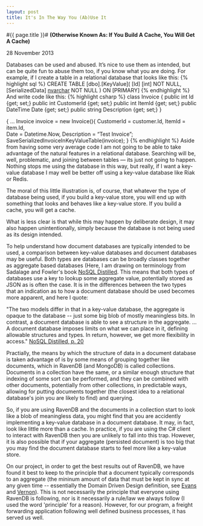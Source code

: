 ```yaml
---
layout: post
title: It's In The Way You (Ab)Use It
---
```


#{{ page.title }}#
  **(Otherwise Known As: If You Build A Cache, You Will Get A Cache)**

<p class="meta">28 November 2013</p>


Databases can be used and abused. It’s nice to use them as intended, but can be quite fun to abuse them too, if you know what you are doing.
For example, if I create a table in a relational database that looks like this:
{% highlight sql %}
CREATE TABLE [dbo].[KeyValue](
	[Id] [int] NOT NULL,
	[SerializedData] [nvarchar](255) NOT NULL
) ON [PRIMARY]
{% endhighlight %}
And write code like this:
{% highlight csharp %}
class Invoice
{
	public int Id {get; set;}
	public int CustomerId {get; set;}
	public int ItemId {get; set;}
	public DateTime Date {get; set;} 
	public string Description {get; set;}
}

{
	...
	Invoice invoice = new Invoice(){
		CustomerId = customer.Id,
		ItemId = item.Id,	
		Date = Datetime.Now,
		Description = “Test Invoice”;
		SaveSerializedInvoiceInKeyValueTable(invoice);
}
{% endhighlight %}
Aside from having some very average code I am not going to be able to take advantage of the natural features in a relational database. Searching will be, well, problematic, and joining between tables — its just not going to happen. Nothing stops me using the database in this way, but really, if I want a key-value database I may well be better off using a key-value database like Riak or Redis.

The moral of this little illustration is, of course, that whatever the type of database being used, if you build a key-value store, you will end up with something that looks and behaves like a key-value store. If you build a cache, you will get a cache.

What is less clear is that while this may happen by deliberate design, it may also happen unintentionally, simply because the database is not being used as its design intended.

To help understand how document databases are typically intended to be used, a comparison between key-value databases and document databases may be useful. Both types are databases can be broadly classes together as aggregate based databases (Here, I am drawing on terminology from Sadalage and Fowler's book [NoSQL Distilled][NoSQLDistilled]. This means that both types of databases use a key to lookup some aggregate value, potentially stored as JSON as is often the case. It is in the differences between the two types that an indication as to how a document database should be used becomes more apparent, and here I quote:

"The two models differ in that in a key-value database, the aggregate is opaque to the database -- just some big blob of mostly meaningless bits. In contrast, a document database is able to see a structure in the aggregate. ... A document database imposes limits on what we can place in it, defining allowable structures and types. In return, however, we get more flexibility in access."
[NoSQL Distilled, p. 20][NoSQLDistilled]

Practially, the means by which the structure of data in a document database is taken advantage of is by some means of grouping together like documents, which in RavenDB (and MongoDB) is called collections. Documents in a collection have the same, or a similar enough structure that indexing of some sort can be performed, and they can be combined with other documents, potentially from other collections, in predictable ways, allowing for putting documents together (the closest idea to a relational database's join you are likely to find) and querying.

So, if you are using RavenDB and the documents in a collection start to look like a blob of meaningless data, you might find that you are accidently implementing a key-value database in a document database. It may, in fact, look like little more than a cache. In practice, if you are using the C# client to interact with RavenDB then you are unlikely to fall into this trap. However, it is also possible that if your aggregate (persisted document) is too big that you may find the document database starts to feel more like a key-value store.

On our project, in order to get the best results out of RavenDB, we have found it best to keep to the principle that a document typically corresponds to an aggregate (the mininum amount of data that must be kept in sync at any given time -- essentially the Domain Driven Design definition, see [Evans][Evans] and [Vernon][Vernon]). This is not necessarily the principle that everyone using RavenDB is following, nor is it necessarily a rule/law we always follow (I used the word 'principle' for a reason). However, for our program, a freight forwarding application following well defined business processes, it has served us well.

[NoSQLDistilled]: http://martinfowler.com/books/nosql.html
[Evans]: http://www.informit.com/store/domain-driven-design-tackling-complexity-in-the-heart-9780321125217
[Vernon]: http://www.informit.com/store/implementing-domain-driven-design-9780133039894
